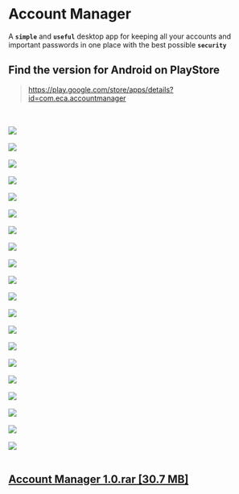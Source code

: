 # Account Manager
A **`simple`** and **`useful`** desktop app for keeping all your accounts and important passwords in one place with the best possible **`security`**

## Find the version for Android on PlayStore
> https://play.google.com/store/apps/details?id=com.eca.accountmanager

 <br><br>
![](images/screenshots/03.%20Account%20Panel%2001.png)
<br><br>![](images/screenshots/01.%20First%20Launch%20Panel%20en.png)
<br><br>![](images/screenshots/02.%20First%20Launch%20Panel%20es.png)
<br><br>![](images/screenshots/04.%20Account%20Panel%2004.png)
<br><br>![](images/screenshots/05.%20Account%20Panel%2005%20[Password%20Copied%20To%20Clipboard].png)
<br><br>![](images/screenshots/06.%20Account%20Panel%2003.png)
<br><br>![](images/screenshots/07.%20Host%20Selection%20Panel%20Menu%2001.png)
<br><br>![](images/screenshots/08.%20Host%20Selection%20Panel%20Menu%2002.png)
<br><br>![](images/screenshots/09.%20Color%20Picker.png)
<br><br>![](images/screenshots/10.%20New%20Account%20Menu.png)
<br><br>![](images/screenshots/11.%20Account%20Type%20Menu.png)
<br><br>![](images/screenshots/12.%20Account%20Info.png)
<br><br>![](images/screenshots/13.%20Change%20Password.png)
<br><br>![](images/screenshots/14%20Password%20Panel.png)
<br><br>![](images/screenshots/15.%20Password%20Panel%20-%20Importing%20File.png)
<br><br>![](images/screenshots/16.%20Host%20Types.png)
<br><br>![](images/screenshots/17.%20Built-in%20Date%20Picker.png)
<br><br>![](images/screenshots/18.%20Settings%20Panel%20[Windows%20Version]%20tag.png)
<br><br>![](images/screenshots/19.%20Settings%20Panel%20[Android%20Version]%20tag.png)
<br><br>![](images/screenshots/20.%20App%20Info.png)
<br><br>

## [Account Manager 1.0.rar [30.7 MB]](https://github.com/Odellgm/account-manager/releases/download/v1.0/Account.Manager.1.0.rar)

